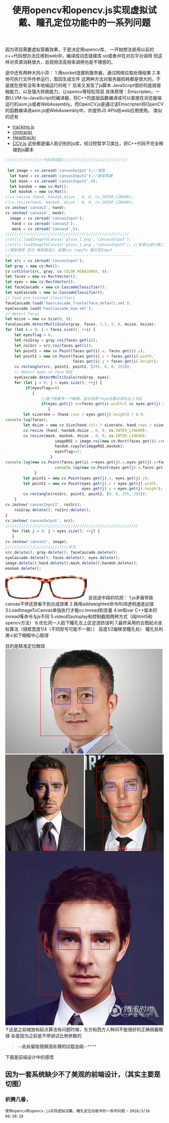 ﻿---
title: 使用opencv和opencv.js实现虚拟试戴、瞳孔定位功能中的一系列问题
layout: post
tags:
  - opencv
  - 前端
  - 图形处理
category: 
comments: true
feature: http://jlwebs.github.io/img/3.jpg
---


因为项目需要虚拟穿戴效果，于是决定用opencv库，
一开始想法是用以前的c++代码想办法应用到web中，编译成动态链接库.so或者dll在对应平台调用
但这样对资源消耗很大，且视频流高频率调用也是不理想的。

途中还有两种大同小异：
1.用socket连接到服务器，通过网络拉取处理结果
2.本地可执行文件传参运行，取回生成文件
这两种方法对服务器损耗都是很大的，于是就在想有没有本地端运行的呢？
后来又发现了js脚本
JavaScript很好的底层接触能力，以及强大转换能力，让opencv等轻松驾驭
具体原理：Emscripten，一款LLVM-to-JavaScript的编译器，将C++的底层函数编译成可以直接在浏览器端运行的asm.js或者WebAssembly。而OpenCV.js是通过该Emscripten将OpenCV的函数编译进asm.js或WebAssembly中，并提供JS APIs给web应用使用。
类似的还有
- [tracking.js](https://trackingjs.com/ "tracking.js")
- [clmtrackr](https://github.com/auduno/clmtrackr "clmtrackr")
- [Headtrackr](https://github.com/auduno/headtrackr "Headtrackr")
- [CCV.js](https://github.com/liuliu/ccv "CCV.js")
这些都是偏人脸识别的js库，经过短暂学习类比，将C++代码不完全移植到js脚本
````javascript
/////////////////代码测试区/////////////////////////////

 let image = cv.imread('canvasOutput');//镜架
  let hand = cv.imread('canvasInput2');//镜架黑膜
  let mask = cv.imread('canvasInput2',0);
  let handok = new cv.Mat();
  let maskok = new cv.Mat();
//cv.resize (hand, handok,dsize , 0, 0, cv.INTER_LINEAR);
//cv.resize(mask, maskok, dsize , 0, 0, cv.INTER_LINEAR);
cv.imshow('canvas3', hand);
cv.imshow('canvas4', mask);
  image = cv.imread('canvasInput');
   hand = cv.imread('canvas3');
   mask = cv.imread('canvas4',0);
///////////////////////////////////////////////////////
//utils.loadImageToCanvas('glass_1.png','canvasOutput');
//utils.loadImageToCanvas('glass_1.png','canvasInput2'); //复原以进行第二次
//镜架缩放 显示 再获取读入 设置roi copyTo 展示到Input  
//-------------------------------------------------------
let src = cv.imread('canvasInput');
let gray = new cv.Mat();
cv.cvtColor(src, gray, cv.COLOR_RGBA2GRAY, 0);
let faces = new cv.RectVector();
let eyes = new cv.RectVector();
let faceCascade = new cv.CascadeClassifier();
let eyeCascade = new cv.CascadeClassifier();
// load pre-trained classifiers
faceCascade.load('haarcascade_frontalface_default.xml');
eyeCascade.load('haarcascade_eye.xml');
// detect faces
let msize = new cv.Size(0, 0);
faceCascade.detectMultiScale(gray, faces, 1.1, 3, 0, msize, msize);
for (let i = 0; i < faces.size(); ++i) {
    let eyesflag = 0;
    let roiGray = gray.roi(faces.get(i));
    let roiSrc = src.roi(faces.get(i));
    let point1 = new cv.Point(faces.get(i).x, faces.get(i).y);
    let point2 = new cv.Point(faces.get(i).x + faces.get(i).width,
                              faces.get(i).y + faces.get(i).height);
    cv.rectangle(src, point1, point2, [255, 0, 0, 255]);
    // detect eyes in face ROI
    eyeCascade.detectMultiScale(roiGray, eyes);
    for (let j = 0; j < eyes.size(); ++j) {
         if(eyesflag==0)
            {    
                //每个脸最多一个眼镜，且必须首个eye位置必须在左上半区
                if(eyes.get(j).x<=faces.get(i).width/2 && eyes.get(j).y<=faces.get(i).height/2)
                   {
        let sizerate = (hand.rows / eyes.get(j).height) / 0.9;
console.log(faces);
        let dsize = new cv.Size(hand.cols / sizerate, hand.rows / sizerate);
        cv.resize (hand, handok,dsize , 0, 0, cv.INTER_LINEAR);
        cv.resize(mask, maskok, dsize , 0, 0, cv.INTER_LINEAR);
                      imageROI = image.roi(new cv.Rect(faces.get(i).x+eyes.get(j).x-2-eyes.get(j).width/10*0,eyes.get(j).y+faces.get(i).y+eyes.get(j).height/4*0,handok.cols, handok.rows));
                      handok.copyTo(imageROI,maskok);
                      eyesflag+=1;
                    }
console.log(new cv.Point(faces.get(i).x+eyes.get(j).x,eyes.get(j).y+faces.get(i).y));
                      console.log(new cv.Point(eyes.get(j).x,faces.get(i).width/2));
             }
        let point1 = new cv.Point(eyes.get(j).x, eyes.get(j).y);
        let point2 = new cv.Point(eyes.get(j).x + eyes.get(j).width,
                                  eyes.get(j).y + eyes.get(j).height);
        cv.rectangle(roiSrc, point1, point2, [0, 0, 255, 255]);
    }
cv.imshow('canvasInput2', roiSrc);
    roiGray.delete(); roiSrc.delete();
}
cv.imshow('canvasOutput', src);
///////////////////////////////////////////////////////////
   for (let j = 0; j < eyes.size(); ++j) {
   }
cv.imshow('canvas5', image);
////////////////////////////补充
src.delete(); gray.delete(); faceCascade.delete();
eyeCascade.delete(); faces.delete(); eyes.delete();
image.delete();hand.delete();mask.delete();handok.delete();
maskok.delete();
````
![检测图](../img/2.png "镜框模型")
说说途中踩的坑把：
1.js矛盾导致canvas不停还原看不到合成效果 
2.换用addweighted命令RGB透明通道出错
3.LoadImageToCanvas单独执行才能cv.imread到变量
4.let和var C++版本的imread等命令与js不同
5.video的autoplay和控制截图两种方式（纯html5和opencv方法）
6.优化同一人脸下瞳孔左上区定选防误判
7.最终采用的合图起点坐标算法（镜框宽度1/4（不同型号可能不一致）） 高度1/2偏移至瞳孔处）
瞳孔处利用↓如下眼眶中心取得

目的是精准定位眼球
![检测图](../img/1.png "官方教程的检测图")
![检测图](../img/4.png "失败")
↑这是之前缩放和起点算法有问题时候，东方和西方人种间不能很好的正确佩戴眼镜
:weary:是因为之前是不停调试比例参数的
> -**-此处留给视频流处理的过程总结-**-****

下面是前端设计中的感悟

 因为一套系统缺少不了美观的前端设计，（其实主要是切图）
----------

### 折腾几番， 

`使用opencv和opencv.js实现虚拟试戴、瞳孔定位功能中的一系列问题` -  `2018/3/16 00:30:10 `